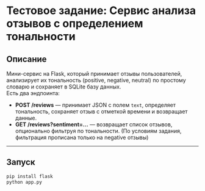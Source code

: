 # Тестовое задание: Сервис анализа отзывов с определением тональности

## Описание
Мини-сервис на Flask, который принимает отзывы пользователей, анализирует их тональность (positive, negative, neutral) по простому словарю и сохраняет в SQLite базу данных.  
Есть два эндпоинта:

- **POST /reviews** — принимает JSON с полем `text`, определяет тональность, сохраняет отзыв с отметкой времени и возвращает данные.
- **GET /reviews?sentiment=...** — возвращает список отзывов, опционально фильтруя по тональности. (По условиям задания, фильтрация прописана только на negative отзывы)

---

## Запуск

```bash
pip install flask
python app.py
